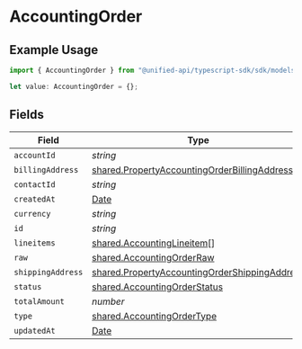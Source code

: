 # AccountingOrder

## Example Usage

```typescript
import { AccountingOrder } from "@unified-api/typescript-sdk/sdk/models/shared";

let value: AccountingOrder = {};
```

## Fields

| Field                                                                                                                 | Type                                                                                                                  | Required                                                                                                              | Description                                                                                                           |
| --------------------------------------------------------------------------------------------------------------------- | --------------------------------------------------------------------------------------------------------------------- | --------------------------------------------------------------------------------------------------------------------- | --------------------------------------------------------------------------------------------------------------------- |
| `accountId`                                                                                                           | *string*                                                                                                              | :heavy_minus_sign:                                                                                                    | N/A                                                                                                                   |
| `billingAddress`                                                                                                      | [shared.PropertyAccountingOrderBillingAddress](../../../sdk/models/shared/propertyaccountingorderbillingaddress.md)   | :heavy_minus_sign:                                                                                                    | N/A                                                                                                                   |
| `contactId`                                                                                                           | *string*                                                                                                              | :heavy_minus_sign:                                                                                                    | N/A                                                                                                                   |
| `createdAt`                                                                                                           | [Date](https://developer.mozilla.org/en-US/docs/Web/JavaScript/Reference/Global_Objects/Date)                         | :heavy_minus_sign:                                                                                                    | N/A                                                                                                                   |
| `currency`                                                                                                            | *string*                                                                                                              | :heavy_minus_sign:                                                                                                    | N/A                                                                                                                   |
| `id`                                                                                                                  | *string*                                                                                                              | :heavy_minus_sign:                                                                                                    | N/A                                                                                                                   |
| `lineitems`                                                                                                           | [shared.AccountingLineitem](../../../sdk/models/shared/accountinglineitem.md)[]                                       | :heavy_minus_sign:                                                                                                    | N/A                                                                                                                   |
| `raw`                                                                                                                 | [shared.AccountingOrderRaw](../../../sdk/models/shared/accountingorderraw.md)                                         | :heavy_minus_sign:                                                                                                    | N/A                                                                                                                   |
| `shippingAddress`                                                                                                     | [shared.PropertyAccountingOrderShippingAddress](../../../sdk/models/shared/propertyaccountingordershippingaddress.md) | :heavy_minus_sign:                                                                                                    | N/A                                                                                                                   |
| `status`                                                                                                              | [shared.AccountingOrderStatus](../../../sdk/models/shared/accountingorderstatus.md)                                   | :heavy_minus_sign:                                                                                                    | N/A                                                                                                                   |
| `totalAmount`                                                                                                         | *number*                                                                                                              | :heavy_minus_sign:                                                                                                    | N/A                                                                                                                   |
| `type`                                                                                                                | [shared.AccountingOrderType](../../../sdk/models/shared/accountingordertype.md)                                       | :heavy_minus_sign:                                                                                                    | N/A                                                                                                                   |
| `updatedAt`                                                                                                           | [Date](https://developer.mozilla.org/en-US/docs/Web/JavaScript/Reference/Global_Objects/Date)                         | :heavy_minus_sign:                                                                                                    | N/A                                                                                                                   |